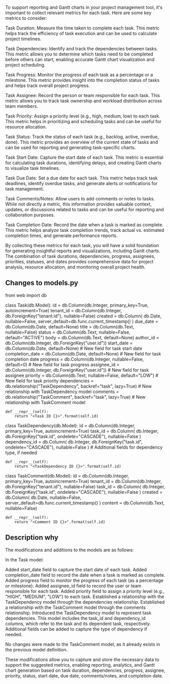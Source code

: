 To support reporting and Gantt charts in your project management tool, it's important to collect relevant metrics for each task. Here are some key metrics to consider:

Task Duration: Measure the time taken to complete each task. This metric helps track the efficiency of task execution and can be used to calculate project timelines.

Task Dependencies: Identify and track the dependencies between tasks. This metric allows you to determine which tasks need to be completed before others can start, enabling accurate Gantt chart visualization and project scheduling.

Task Progress: Monitor the progress of each task as a percentage or a milestone. This metric provides insight into the completion status of tasks and helps track overall project progress.

Task Assignee: Record the person or team responsible for each task. This metric allows you to track task ownership and workload distribution across team members.

Task Priority: Assign a priority level (e.g., high, medium, low) to each task. This metric helps in prioritizing and scheduling tasks and can be useful for resource allocation.

Task Status: Track the status of each task (e.g., backlog, active, overdue, done). This metric provides an overview of the current state of tasks and can be used for reporting and generating task-specific charts.

Task Start Date: Capture the start date of each task. This metric is essential for calculating task durations, identifying delays, and creating Gantt charts to visualize task timelines.

Task Due Date: Set a due date for each task. This metric helps track task deadlines, identify overdue tasks, and generate alerts or notifications for task management.

Task Comments/Notes: Allow users to add comments or notes to tasks. While not directly a metric, this information provides valuable context, updates, or discussions related to tasks and can be useful for reporting and collaboration purposes.

Task Completion Date: Record the date when a task is marked as complete. This metric helps analyze task completion trends, track actual vs. estimated completion times, and generate performance reports.

By collecting these metrics for each task, you will have a solid foundation for generating insightful reports and visualizations, including Gantt charts. The combination of task durations, dependencies, progress, assignees, priorities, statuses, and dates provides comprehensive data for project analysis, resource allocation, and monitoring overall project health.



## Changes to models.py

from web import db


class Task(db.Model):
    id = db.Column(db.Integer, primary_key=True, autoincrement=True)
    tenant_id = db.Column(db.Integer, db.ForeignKey("tenant.id"), nullable=False)
    created = db.Column(
        db.Date, nullable=False, server_default=db.func.current_timestamp()
    )
    due_date = db.Column(db.Date, default=None)
    title = db.Column(db.Text, nullable=False)
    status = db.Column(db.Text, nullable=False, default="ACTIVE")
    body = db.Column(db.Text, default=None)
    author_id = db.Column(db.Integer, db.ForeignKey("user.id"))
    start_date = db.Column(db.Date, default=None)  # New field for task start date
    completion_date = db.Column(db.Date, default=None)  # New field for task completion date
    progress = db.Column(db.Integer, nullable=False, default=0)  # New field for task progress
    assignee_id = db.Column(db.Integer, db.ForeignKey("user.id"))  # New field for task assignee
    priority = db.Column(db.Text, nullable=False, default="LOW")  # New field for task priority
    dependencies = db.relationship("TaskDependency", backref="task", lazy=True)  # New relationship with TaskDependency model
    comments = db.relationship("TaskComment", backref="task", lazy=True)  # New relationship with TaskComment model

    def __repr__(self):
        return "<Task ID {}>".format(self.id)


class TaskDependency(db.Model):
    id = db.Column(db.Integer, primary_key=True, autoincrement=True)
    task_id = db.Column(
        db.Integer, db.ForeignKey("task.id", ondelete="CASCADE"), nullable=False
    )
    dependency_id = db.Column(
        db.Integer, db.ForeignKey("task.id", ondelete="CASCADE"), nullable=False
    )
    # Additional fields for dependency type, if needed

    def __repr__(self):
        return "<TaskDependency ID {}>".format(self.id)


class TaskComment(db.Model):
    id = db.Column(db.Integer, primary_key=True, autoincrement=True)
    tenant_id = db.Column(db.Integer, db.ForeignKey("tenant.id"), nullable=False)
    task_id = db.Column(
        db.Integer, db.ForeignKey("task.id", ondelete="CASCADE"), nullable=False
    )
    created = db.Column(
        db.Date, nullable=False, server_default=db.func.current_timestamp()
    )
    content = db.Column(db.Text, nullable=False)

    def __repr__(self):
        return "<Comment ID {}>".format(self.id)


## Description why
The modifications and additions to the models are as follows:

In the Task model:

Added start_date field to capture the start date of each task.
Added completion_date field to record the date when a task is marked as complete.
Added progress field to monitor the progress of each task (as a percentage or milestone).
Added assignee_id field to record the user or team responsible for each task.
Added priority field to assign a priority level (e.g., "HIGH", "MEDIUM", "LOW") to each task.
Established a relationship with the TaskDependency model through the dependencies relationship.
Established a relationship with the TaskComment model through the comments relationship.
Introduced the TaskDependency model to represent task dependencies. This model includes the task_id and dependency_id columns, which refer to the task and its dependent task, respectively. Additional fields can be added to capture the type of dependency if needed.

No changes were made to the TaskComment model, as it already exists in the previous model definition.

These modifications allow you to capture and store the necessary data to support the suggested metrics, enabling reporting, analytics, and Gantt chart generation based on task duration, dependencies, progress, assignee, priority, status, start date, due date, comments/notes, and completion date.